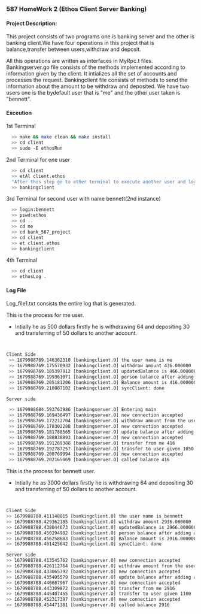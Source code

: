 ### 587 HomeWork 2 (Ethos Client Server Banking)



#### Project Description:

This project consists of two programs one is banking server and the other is banking client.We have four operations in this project that is balance,transfer between users,withdraw and deposit.

All this operations are written as interfaces in MyRpc.t files.
Bankingserver.go file consists of the methods implemented according to information given by the client. It intializes all the set of accounts and processes the request.
Bankingclient file consists of methods to send the information about the amount to be withdraw and deposited.
We have two users one is the bydefault user that is "me" and the other user taken is "bennett".

#### Exceution

1st Terminal

```bash
  >> make && make clean && make install
  >> cd client
  >> sudo -E ethosRun
```
2nd Terminal for one user

```bash
  >> cd client
  >> etAl client.ethos 
  "After this step go to other terminal to execute another user and login by bennett then execute the below step"
  >> bankingclient
```

3rd Terminal for second user with name bennett(2nd instance)

```bash
  >> login:bennett
  >> pswd:ethos
  >> cd ..
  >> cd me
  >> cd bank_587_project
  >> cd client
  >> et client.ethos
  >> bankingclient

```


4th Terminal 
```bash
  >> cd client
  >> ethosLog .
```


#### Log File


Log_file1.txt consists the entire log that is generated.

This is the process for me user.

- Intially he as 500 dollars firstly he is withdrawing 64 and depositing 30 and transferring of 50 dollars to another account.
```bash


Client Side 
 >> 1679988769.146362310 [bankingclient.O] the user name is me
 >> 1679988769.175570932 [bankingclient.O] withdraw amount 436.000000
 >> 1679988769.185397912 [bankingclient.O] updatedBalance is 466.000000
 >> 1679988769.199361071 [bankingclient.O] person balance after adding amount1050.000000
 >> 1679988769.205181206 [bankingclient.O] Balance amount is 416.000000
 >> 1679988769.210087102 [bankingclient.O] syncClient: done

Server side

 >> 1679988684.593763986 [bankingserver.O] Entering main
 >> 1679988769.169438497 [bankingserver.O] new connection accepted
 >> 1679988769.172212704 [bankingserver.O] withdraw amount from the user given is 436
 >> 1679988769.178302288 [bankingserver.O] new connection accepted
 >> 1679988769.181788565 [bankingserver.O] update balance after adding amount 466
 >> 1679988769.188838893 [bankingserver.O] new connection accepted
 >> 1679988769.191269388 [bankingserver.O] transfer from me 416
 >> 1679988769.192787257 [bankingserver.O] transfer to user given 1050
 >> 1679988769.200769994 [bankingserver.O] new connection accepted
 >> 1679988769.202165069 [bankingserver.O] called balance 416
```

This is the process for bennett user.

- Intially he as 3000 dollars firstly he is withdrawing 64 and depositing 30 and transferring of 50 dollars to another account.

```bash


Client Side 
>> 1679988788.411148015 [bankingclient.O] the user name is bennett
>> 1679988788.429362185 [bankingclient.O] withdraw amount 2936.000000
>> 1679988788.438044673 [bankingclient.O] updatedBalance is 2966.000000
>> 1679988788.450294982 [bankingclient.O] person balance after adding amount1100.000000
>> 1679988788.456258683 [bankingclient.O] Balance amount is 2916.000000
>> 1679988788.461425642 [bankingclient.O] syncClient: done

Server side
>> 1679988788.413545762 [bankingserver.O] new connection accepted
>> 1679988788.426112764 [bankingserver.O] withdraw amount from the user given is 2936
>> 1679988788.433065792 [bankingserver.O] new connection accepted
>> 1679988788.435405579 [bankingserver.O] update balance after adding amount 2966
>> 1679988788.440607967 [bankingserver.O] new connection accepted
>> 1679988788.443309872 [bankingserver.O] transfer from me 2916
>> 1679988788.445407455 [bankingserver.O] transfer to user given 1100
>> 1679988788.452317397 [bankingserver.O] new connection accepted
>> 1679988788.454471381 [bankingserver.O] called balance 2916
```